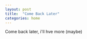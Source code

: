 ```yaml
---
layout: post
title:  "Come Back Later"
categories: home
---
```

Come back later, i'll hve more (maybe)
